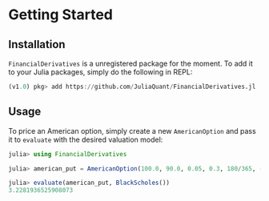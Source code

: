 # Getting Started

## Installation

`FinancialDerivatives` is a unregistered package for the moment. To add it to your Julia packages, simply do the following in REPL:

```julia
(v1.0) pkg> add https://github.com/JuliaQuant/FinancialDerivatives.jl
```

## Usage

To price an American option, simply create a new `AmericanOption` and pass it to `evaluate` with the desired valuation model:

```julia
julia> using FinancialDerivatives

julia> american_put = AmericanOption(100.0, 90.0, 0.05, 0.3, 180/365, -1)

julia> evaluate(american_put, BlackScholes())
3.2281936525908073
```

